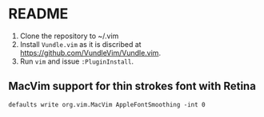 # README

1. Clone the repository to ~/.vim
2. Install `Vundle.vim` as it is discribed at <https://github.com/VundleVim/Vundle.vim>. 
3. Run `vim` and issue `:PluginInstall`.

## MacVim support for thin strokes font with Retina

    defaults write org.vim.MacVim AppleFontSmoothing -int 0
